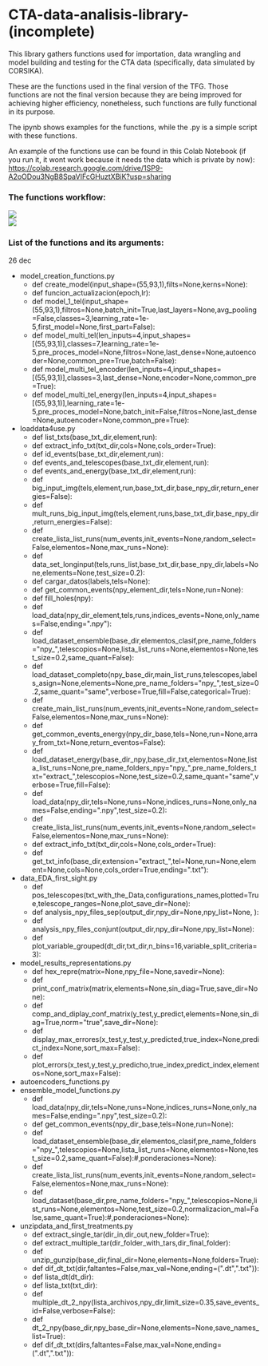 # CTA-data-analisis-library-(incomplete)
This library gathers functions used for importation, data wrangling and model building and testing for the CTA data (specifically, data simulated by CORSIKA).


These are the functions used in the final version of the TFG. Those functions are not the final version because they are being improved for achieving higher efficiency, nonetheless, such functions are fully functional in its purpose.

The ipynb shows examples for the functions, while the .py is a simple script with these functions.

An example of the functions use can be found in this Colab Notebook (if you run it, it wont work because it needs the data which is private by now):  
https://colab.research.google.com/drive/1SP9-A2oODou3NgB8SpaVIFcGHuztXBiK?usp=sharing


### The functions workflow: 

![]("imgs/carga_inicial_datos.png")    
![]("imgs/create_model_etc.png")


### List of the functions and its arguments:

26 dec
* model_creation_functions.py
	* def create_model(input_shape=(55,93,1),filts=None,kerns=None): 
	* def funcion_actualizacion(epoch,lr): 
	* def model_1_tel(input_shape=(55,93,1),filtros=None,batch_init=True,last_layers=None,avg_pooling=False,classes=3,learning_rate=1e-5,first_model=None,first_part=False): 
	* def model_multi_tel(len_inputs=4,input_shapes=[(55,93,1)],classes=7,learning_rate=1e-5,pre_proces_model=None,filtros=None,last_dense=None,autoencoder=None,common_pre=True,batch=False): 
	* def model_multi_tel_encoder(len_inputs=4,input_shapes=[(55,93,1)],classes=3,last_dense=None,encoder=None,common_pre=True): 
	* def model_multi_tel_energy(len_inputs=4,input_shapes=[(55,93,1)],learning_rate=1e-5,pre_proces_model=None,batch_init=False,filtros=None,last_dense=None,autoencoder=None,common_pre=True): 
* loaddata4use.py
	* def list_txts(base_txt_dir,element,run): 
	* def extract_info_txt(txt_dir,cols=None,cols_order=True): 
	* def id_events(base_txt_dir,element,run): 
	* def events_and_telescopes(base_txt_dir,element,run): 
	* def events_and_energy(base_txt_dir,element,run): 
	* def big_input_img(tels,element,run,base_txt_dir,base_npy_dir,return_energies=False): 
	* def mult_runs_big_input_img(tels,element,runs,base_txt_dir,base_npy_dir,return_energies=False): 
	* def create_lista_list_runs(num_events,init_events=None,random_select=False,elementos=None,max_runs=None): 
	* def data_set_longinput(tels,runs_list,base_txt_dir,base_npy_dir,labels=None,elements=None,test_size=0.2): 
	* def cargar_datos(labels,tels=None): 
	* def get_common_events(npy_element_dir,tels=None,run=None): 
	* def fill_holes(npy): 
	* def load_data(npy_dir_element,tels,runs,indices_events=None,only_names=False,ending=".npy"): 
	* def load_dataset_ensemble(base_dir,elementos_clasif,pre_name_folders="npy_",telescopios=None,lista_list_runs=None,elementos=None,test_size=0.2,same_quant=False): 
	* def load_dataset_completo(npy_base_dir,main_list_runs,telescopes,labels_asign=None,elements=None,pre_name_folders="npy_",test_size=0.2,same_quant="same",verbose=True,fill=False,categorical=True): 
	* def create_main_list_runs(num_events,init_events=None,random_select=False,elementos=None,max_runs=None): 
	* def get_common_events_energy(npy_dir_base,tels=None,run=None,array_from_txt=None,return_eventos=False): 
	* def load_dataset_energy(base_dir_npy,base_dir_txt,elementos=None,lista_list_runs=None,pre_name_folders_npy="npy_",pre_name_folders_txt="extract_",telescopios=None,test_size=0.2,same_quant="same",verbose=True,fill=False): 
	* def load_data(npy_dir,tels=None,runs=None,indices_runs=None,only_names=False,ending=".npy",test_size=0.2): 
	* def create_lista_list_runs(num_events,init_events=None,random_select=False,elementos=None,max_runs=None): 
	* def extract_info_txt(txt_dir,cols=None,cols_order=True): 
	* def get_txt_info(base_dir,extension="extract_",tel=None,run=None,element=None,cols=None,cols_order=True,ending=".txt"): 
* data_EDA_first_sight.py
	* def pos_telescopes(txt_with_the_Data,configurations_names,plotted=True,telescope_ranges=None,plot_save_dir=None): 
	* def analysis_npy_files_sep(output_dir,npy_dir=None,npy_list=None, ): 
	* def analysis_npy_files_conjunt(output_dir,npy_dir=None,npy_list=None): 
	* def plot_variable_grouped(dt_dir,txt_dir,n_bins=16,variable_split_criteria=3): 
* model_results_representations.py
	* def hex_repre(matrix=None,npy_file=None,savedir=None): 
	* def print_conf_matrix(matrix,elements=None,sin_diag=True,save_dir=None): 
	* def comp_and_diplay_conf_matrix(y_test,y_predict,elements=None,sin_diag=True,norm="true",save_dir=None): 
	* def display_max_errores(x_test,y_test,y_predicted,true_index=None,predict_index=None,sort_max=False): 
	* def plot_errors(x_test,y_test,y_predicho,true_index,predict_index,elementos=None,sort_max=False): 
* autoencoders_functions.py
* ensemble_model_functions.py
	* def load_data(npy_dir,tels=None,runs=None,indices_runs=None,only_names=False,ending=".npy",test_size=0.2): 
	* def get_common_events(npy_dir_base,tels=None,run=None): 
	* def load_dataset_ensemble(base_dir,elementos_clasif,pre_name_folders="npy_",telescopios=None,lista_list_runs=None,elementos=None,test_size=0.2,same_quant=False):#,ponderaciones=None): 
	* def create_lista_list_runs(num_events,init_events=None,random_select=False,elementos=None,max_runs=None): 
	* def load_dataset(base_dir,pre_name_folders="npy_",telescopios=None,list_runs=None,elementos=None,test_size=0.2,normalizacion_mal=False,same_quant=True):#,ponderaciones=None): 
* unzipdata_and_first_treatments.py
	* def extract_single_tar(dir_in,dir_out,new_folder=True): 
	* def extract_multiple_tar(dir_folder_with_tars,dir_final_folder): 
	* def unzip_gunzip(base_dir,final_dir=None,elements=None,folders=True): 
	* def dif_dt_txt(dir,faltantes=False,max_val=None,ending=(".dt",".txt")): 
	* def lista_dt(dt_dir): 
	* def lista_txt(txt_dir): 
	* def multiple_dt_2_npy(lista_archivos,npy_dir,limit_size=0.35,save_events_id=False,verbose=False): 
	* def dt_2_npy(base_dir,npy_base_dir=None,elements=None,save_names_list=True): 
	* def dif_dt_txt(dirs,faltantes=False,max_val=None,ending=(".dt",".txt")): 

